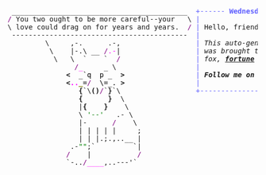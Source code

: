 <pre style="font-family:Menlo,'DejaVu Sans Mono',consolas,'Courier New',monospace"> __________________________________________  <span style="color: #5f5fff; text-decoration-color: #5f5fff">+------ </span><span style="color: #5f5fff; text-decoration-color: #5f5fff; font-weight: bold">Wednesday, 14 July 2021</span><span style="color: #5f5fff; text-decoration-color: #5f5fff"> -------+</span> <a href="https://www.informatik.uni-leipzig.de/~akiki/">Christopher Akiki</a>                
<span style="color: #800080; text-decoration-color: #800080">/</span> You two ought to be more careful--your   \ <span style="color: #5f5fff; text-decoration-color: #5f5fff">|</span>                                      <span style="color: #5f5fff; text-decoration-color: #5f5fff">|</span> ┣━━ Interests                    
\ love could drag on for years and years.  <span style="color: #800080; text-decoration-color: #800080">/</span> <span style="color: #5f5fff; text-decoration-color: #5f5fff">|</span> Hello, friend.                       <span style="color: #5f5fff; text-decoration-color: #5f5fff">|</span> ┃   ┣━━ My cat                   
 ------------------------------------------  <span style="color: #5f5fff; text-decoration-color: #5f5fff">|</span>                                      <span style="color: #5f5fff; text-decoration-color: #5f5fff">|</span> ┃   ┣━━ Representation Learning  
         \     ,-.      .-,                  <span style="color: #5f5fff; text-decoration-color: #5f5fff">|</span> <span style="font-style: italic">This auto-generated message panel </span>   <span style="color: #5f5fff; text-decoration-color: #5f5fff">|</span> ┃   ┣━━ Language Generation      
          \    |-.\ __ <span style="color: #800080; text-decoration-color: #800080">/</span><span style="color: #ff00ff; text-decoration-color: #ff00ff">.-</span>|                  <span style="color: #5f5fff; text-decoration-color: #5f5fff">|</span> <span style="font-style: italic">was brought to you by the </span><span style="font-weight: bold; font-style: italic"><a href="https://en.wikipedia.org/wiki/Cowsay">cowsay</a></span><span style="font-style: italic"> </span>    <span style="color: #5f5fff; text-decoration-color: #5f5fff">|</span> ┃   ┣━━ Text Mining              
           \   \  `    `  <span style="color: #800080; text-decoration-color: #800080">/</span>                  <span style="color: #5f5fff; text-decoration-color: #5f5fff">|</span> <span style="font-style: italic">fox, </span><span style="font-weight: bold; font-style: italic"><a href="https://en.wikipedia.org/wiki/Fortune_(Unix)">fortune</a></span><span style="font-style: italic"> and </span><span style="font-weight: bold; font-style: italic"><a href="https://github.com/willmcgugan/rich">Rich</a></span><span style="font-style: italic">. </span>              <span style="color: #5f5fff; text-decoration-color: #5f5fff">|</span> ┃   ┗━━ Dataset Creation         
                <span style="color: #800080; text-decoration-color: #800080">/</span><span style="color: #ff00ff; text-decoration-color: #ff00ff">_</span>     _ \                   <span style="color: #5f5fff; text-decoration-color: #5f5fff">|</span>                                      <span style="color: #5f5fff; text-decoration-color: #5f5fff">|</span> ┣━━ Past Lives                   
              <span style="font-weight: bold">&lt;</span><span style="color: #000000; text-decoration-color: #000000">  _`q  p _  </span><span style="font-weight: bold">&gt;</span>                 <span style="color: #5f5fff; text-decoration-color: #5f5fff">|</span> <span style="font-weight: bold; font-style: italic">Follow me on twitter: </span><span style="font-weight: bold; font-style: italic"><a href="https://twitter.com/christopher">@christopher</a></span>   <span style="color: #5f5fff; text-decoration-color: #5f5fff">|</span> ┃   ┣━━ Sociocultural antropology
              <span style="font-weight: bold">&lt;</span><span style="color: #ff00ff; text-decoration-color: #ff00ff; font-weight: bold">..</span><span style="color: #808000; text-decoration-color: #808000; font-weight: bold">_</span><span style="color: #000000; text-decoration-color: #000000">=</span><span style="color: #800080; text-decoration-color: #800080">/</span><span style="color: #000000; text-decoration-color: #000000">  \=_. </span><span style="font-weight: bold">&gt;</span>                 <span style="color: #5f5fff; text-decoration-color: #5f5fff">|</span>                                      <span style="color: #5f5fff; text-decoration-color: #5f5fff">|</span> ┃   ┗━━ Network Engineering      
                 <span style="font-weight: bold">{</span>`\<span style="font-weight: bold">()</span><span style="color: #800080; text-decoration-color: #800080">/</span>`<span style="font-weight: bold">}</span>`\                  <span style="color: #5f5fff; text-decoration-color: #5f5fff">+--------------------------------------+</span> ┗━━ Current Location             
                 <span style="font-weight: bold">{</span>      <span style="font-weight: bold">}</span>  \                                                              ┗━━ Leipzig, Germany         
                 |<span style="font-weight: bold">{</span>    <span style="font-weight: bold">}</span>    \                                                                                          
                 \ <span style="color: #008000; text-decoration-color: #008000">'--'</span>   .- \                                                                                         
                 |-      <span style="color: #800080; text-decoration-color: #800080">/</span>    \                                                                                        
                 | | | | |     ;                                                                                       
                 | | |.;.,..__ |                                                                                       
               .-<span style="color: #008000; text-decoration-color: #008000">""</span>;`         `|                                                                                       
              <span style="color: #800080; text-decoration-color: #800080">/</span>    |           <span style="color: #800080; text-decoration-color: #800080">/</span>                                                                                       
              `-..<span style="color: #800080; text-decoration-color: #800080">/</span><span style="color: #ff00ff; text-decoration-color: #ff00ff">____</span>,..---'`                                                                                        
                                                                                                                       
</pre>
